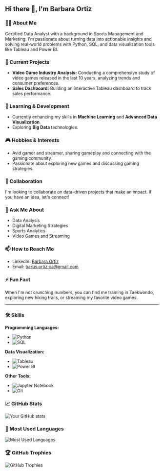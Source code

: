 ## Hi there 👋, I'm Barbara Ortiz

### 👩‍💻 About Me
Certified Data Analyst with a background in Sports Management and Marketing. I'm passionate about turning data into actionable insights and solving real-world problems with Python, SQL, and data visualization tools like Tableau and Power BI.

### 🔭 Current Projects
- **Video Game Industry Analysis:** Conducting a comprehensive study of video games released in the last 10 years, analyzing trends and consumer preferences.
- **Sales Dashboard:** Building an interactive Tableau dashboard to track sales performance.

### 🌱 Learning & Development
- Currently enhancing my skills in **Machine Learning** and **Advanced Data Visualization**.
- Exploring **Big Data** technologies.

### 🎮 Hobbies & Interests
- Avid gamer and streamer, sharing gameplay and connecting with the gaming community.
- Passionate about exploring new games and discussing gaming strategies.

### 🤝 Collaboration
I'm looking to collaborate on data-driven projects that make an impact. If you have an idea, let's connect!

### 💬 Ask Me About
- Data Analysis
- Digital Marketing Strategies
- Sports Analytics
- Video Games and Streaming

### 📫 How to Reach Me
- LinkedIn: [Barbara Ortiz](https://www.linkedin.com/in/b%C3%A1rbara-ortiz-299209121/)
- Email: [barbs.ortiz.ca@gmail.com](mailto:barbs.ortiz.ca@gmail.com)

### ⚡ Fun Fact
When I'm not crunching numbers, you can find me training in Taekwondo, exploring new hiking trails, or streaming my favorite video games.

---

### 🛠️ Skills

**Programming Languages:**
- ![Python](https://img.shields.io/badge/-Python-3776AB?style=flat-square&logo=python&logoColor=white)
- ![SQL](https://img.shields.io/badge/-SQL-003B57?style=flat-square&logo=sql&logoColor=white)

**Data Visualization:**
- ![Tableau](https://img.shields.io/badge/-Tableau-E97627?style=flat-square&logo=tableau&logoColor=white)
- ![Power BI](https://img.shields.io/badge/-Power%20BI-F2C811?style=flat-square&logo=powerbi&logoColor=black)

**Other Tools:**
- ![Jupyter Notebook](https://img.shields.io/badge/-Jupyter%20Notebook-F37626?style=flat-square&logo=jupyter&logoColor=white)
- ![Git](https://img.shields.io/badge/-Git-F05032?style=flat-square&logo=git&logoColor=white)

### 📈 GitHub Stats

![Your GitHub stats](https://github-readme-stats.vercel.app/api?username=BarbOrt&show_icons=true&theme=radical)

### 🌟 Most Used Languages

![Most Used Languages](https://github-readme-stats.vercel.app/api/top-langs/?username=BarbOrt&layout=compact&theme=radical)

### 🏆 GitHub Trophies

![GitHub Trophies](https://github-profile-trophy.vercel.app/?username=BarbOrt&theme=onedark)
